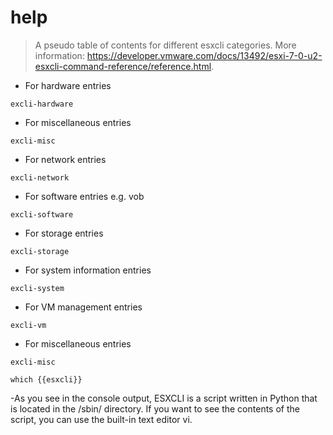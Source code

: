 # help

> A pseudo table of contents for different esxcli categories.
> More information: <https://developer.vmware.com/docs/13492/esxi-7-0-u2-esxcli-command-reference/reference.html>.

- For hardware entries

`excli-hardware`

- For miscellaneous entries

`excli-misc`

- For network entries

`excli-network`

- For software entries e.g. vob

`excli-software`

- For storage entries

`excli-storage`

- For system information entries

`excli-system`

- For VM management entries

`excli-vm`

- For miscellaneous entries

`excli-misc`

`which {{esxcli}}`

-As you see in the console output, ESXCLI is a script written in Python that is located in the /sbin/ directory. If you want to see the contents of the script, you can use the built-in text editor vi.
